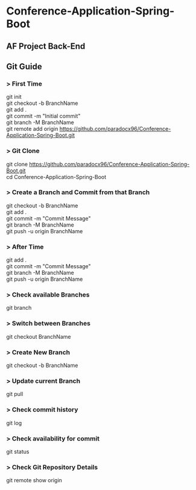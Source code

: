 # Conference-Application-Spring-Boot  
## AF Project Back-End  
## Git Guide  
### > First Time  
git init  
git checkout -b BranchName  
git add .  
git commit -m "Initial commit"  
git branch -M BranchName  
git remote add origin https://github.com/paradocx96/Conference-Application-Spring-Boot.git  

### > Git Clone  
git clone https://github.com/paradocx96/Conference-Application-Spring-Boot.git  
cd Conference-Application-Spring-Boot  

### > Create a Branch and Commit from that Branch  
git checkout -b BranchName  
git add .  
git commit -m "Commit Message"  
git branch -M BranchName  
git push -u origin BranchName  

### > After Time  
git add .  
git commit -m "Commit Message"  
git branch -M BranchName  
git push -u origin BranchName

### > Check available Branches  
git branch  

### > Switch between Branches  
git checkout BranchName  

### > Create New Branch  
git checkout -b BranchName  

### > Update current Branch  
git pull  

### > Check commit history  
git log  

### > Check availability for commit  
git status  

### > Check Git Repository Details  
git remote show origin  

